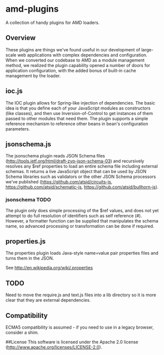 amd-plugins
===========

A collection of handy plugins for AMD loaders.

## Overview
These plugins are things we've found useful in our development of large-scale web applications with complex dependencies and configuration.
When we converted our codebase to AMD as a module management method, we realized the plugin capability opened a number of
doors for application configuration, with the added bonus of built-in cache management by the loader.

## ioc.js
The IOC plugin allows for Spring-like injection of dependencies. The basic idea is that you define each of your JavaScript
modules as constructors (like classes), and then use Inversion-of-Control to get instances of them passed to other modules
that need them. The plugin supports a simple reference mechanism to reference other beans in bean's configuration parameters.

## jsonschema.js
The jsonschema plugin reads JSON Schema files (http://tools.ietf.org/html/draft-zyp-json-schema-03) and recursively resolves
any $ref properties to load an entire schema file including external schemas. It returns a live JavaScript object that can be used
by JSON Schema libraries such as validators or the other JSON Schema processors we've published (https://github.com/atsid/circuits-js,
https://github.com/atsid/schematic-js, https://github.com/atsid/bullhorn-js).

### jsonschema TODO
The plugin only does simple processing of the $ref values, and does not yet attempt to do full resolution of identifiers such
as self reference (#). However, a formatter function can be supplied that manipulates the schema name, so advanced processing
or transformation can be done if required.

## properties.js
The properties plugin loads Java-style name=value pair properties files and turns them in the JSON.

See http://en.wikipedia.org/wiki/.properties

## TODO
Need to move the require.js and text.js files into a lib directory so it is more clear that they are external dependencies.

## Compatibility
ECMA5 compatibility is assumed - if you need to use in a legacy browser, consider a shim.

##License
This software is licensed under the Apache 2.0 license (http://www.apache.org/licenses/LICENSE-2.0).